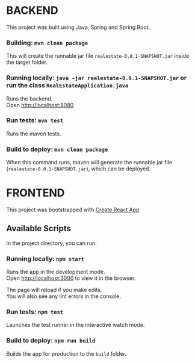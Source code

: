 # BACKEND
This project was built using Java, Spring and Spring Boot.

### Building: `mvn clean package`
This will create the runnable jar file `realestate-0.0.1-SNAPSHOT.jar` inside the target folder.

### Running locally: `java -jar realestate-0.0.1-SNAPSHOT.jar` or run the class `RealEstateApplication.java`

Runs the backend.<br />
Open [http://localhost:8080](http://localhost:8080) 

### Run tests: `mvn test`

Runs the maven tests.<br />

### Build to deploy: `mvn clean package`

When this command runs, maven will generate the runnable jar file (`realestate-0.0.1-SNAPSHOT.jar`), which can be deployed. 
<br>

# FRONTEND

This project was bootstrapped with [Create React App](https://github.com/facebook/create-react-app)

## Available Scripts

In the project directory, you can run:

### Running locally: `npm start`

Runs the app in the development mode.<br />
Open [http://localhost:3000](http://localhost:3000) to view it in the browser.

The page will reload if you make edits.<br />
You will also see any lint errors in the console.

### Run tests: `npm test`

Launches the test runner in the interactive watch mode.<br />

### Build to deploy: `npm run build`

Builds the app for production to the `build` folder.<br />